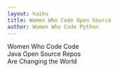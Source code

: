 ```yaml
---
layout: haiku
title: Women Who Code Open Source
author: Women Who Code Python 
---
```


Women Who Code Code<br>
Java Open Source Repos<br>
Are Changing the World<br>
